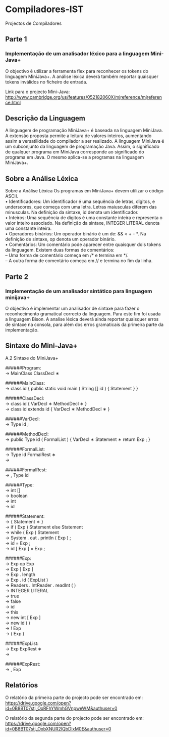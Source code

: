 # Compiladores-IST
Projectos de Compiladores

## Parte 1
### Implementação de um analisador léxico para a linguagem Mini-Java+

O objectivo é utilizar a ferramenta flex para reconhecer os tokens do
linguagem MiniJava+. A análise léxica deverá também reportar quaisquer tokens
inválidos no ficheiro de entrada.

Link para o projecto Mini-Java: http://www.cambridge.org/us/features/052182060X/mjreference/mjreference.html

## Descrição da Linguagem
A linguagem de programação MiniJava+ é baseada na linguagem MiniJava. A extensão proposta permite a leitura de valores inteiros, aumentando assim a versatilidade do compilador a ser realizado. A linguagem MiniJava
é um subconjunto da linguagem de programação Java. Assim, o significado de
qualquer programa em MiniJava corresponde ao significado do programa em Java. O
mesmo aplica-se a programas na linguagem MiniJava+.

## Sobre a Análise Léxica

Sobre a Análise Léxica
Os programas em MiniJava+ devem utilizar o código ASCII.  
• Identificadores: Um identificador é uma sequência de letras, digitos, e underscores, que começa com
uma letra. Letras maiusculas diferem das minusculas. Na definição da sintaxe, id
denota um identificador.  
• Inteiros: Uma sequência de digitos é uma constante inteira e representa o valor inteiro associado.
Na definição da sintaxe, INTEGER LITERAL denota uma constante inteira.  
• Operadores binários:  Um operador binário é um de: && < + - \*. Na definição de sintaxe, op denota um operador binário.  
• Comentários:  Um comentário pode aparecer entre quaisquer dois tokens da linguagem. Existem duas formas de comentários:  
– Uma forma de comentário começa em /\* e termina em */.  
– A outra forma de comentário começa em // e termina no fim da linha.  

## Parte 2
### Implementação de um analisador sintático para linguagem minijava+

O objectivo é implementar um analisador de sintaxe para fazer o reconhecimento gramatical correcto da linguagem. Para este fim foi usada a linguagem Bison. A analise léxica deverá ainda reportar quaisquer erros de sintaxe na consola, para além dos erros gramaticais da primeira parte da implementação.

## Sintaxe do Mini-Java+

A.2 Sintaxe do MiniJava+

######Program:        
→ MainClass ClassDecl ∗
  
######MainClass:  
→ class id { public static void main ( String [] id ) { Statement } }  
  
######ClassDecl:  
→ class id { VarDecl ∗ MethodDecl ∗ }  
→ class id extends id { VarDecl ∗ MethodDecl ∗ }  
  
######VarDecl:  
→ Type id ;  
  
######MethodDecl:   
→ public Type id ( FormalList ) 
{ VarDecl ∗ Statement ∗ return Exp ; }  
  
######FormalList:   
→ Type id FormalRest ∗  
→  
  
######FormalRest:   
→ , Type id  
  
######Type:   
→ int []  
→ boolean  
→ int  
→ id  
  
######Statement:   
→ { Statement ∗ }  
→ if ( Exp ) Statement else Statement  
→ while ( Exp ) Statement  
→ System . out . println ( Exp ) ;  
→ id = Exp ;  
→ id [ Exp ] = Exp ; 
  
######Exp:  
→ Exp op Exp  
→ Exp [ Exp ]  
→ Exp . length  
→ Exp . id ( ExpList )  
→ Readers . IntReader . readInt ( )  
→ INTEGER LITERAL  
→ true  
→ false  
→ id  
→ this  
→ new int [ Exp ]  
→ new id ( )  
→ ! Exp  
→ ( Exp )
  
######ExpList:  
→ Exp ExpRest ∗  
→  
  
######ExpRest:  
→ , Exp  

## Relatórios  

O relatório da primeira parte do projecto pode ser encontrado em:  
https://drive.google.com/open?id=0B8BT07stj_OxRFhYWmhGVnpweWM&authuser=0  

O relatório da segunda parte do projecto pode ser encontrado em:  
https://drive.google.com/open?id=0B8BT07stj_OxbXNUR2lQbDlxM0E&authuser=0  

